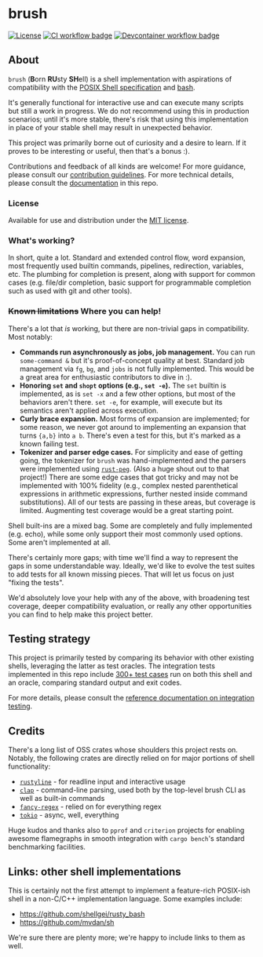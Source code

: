 # brush

[![License](https://img.shields.io/badge/license-MIT-blue?style=flat-square)](LICENSE)
[![CI workflow badge](https://github.com/reubeno/brush/actions/workflows/ci.yaml/badge.svg)](https://github.com/reubeno/brush/actions/workflows/ci.yaml)
[![Devcontainer workflow badge](https://github.com/reubeno/brush/actions/workflows/devcontainer.yaml/badge.svg)](https://github.com/reubeno/brush/actions/workflows/devcontainer.yaml)

## About

`brush` (**B**orn **RU**sty **SH**ell) is a shell implementation with aspirations of compatibility with the [POSIX Shell specification](https://pubs.opengroup.org/onlinepubs/9699919799/utilities/V3_chap02.html) and [bash](https://www.gnu.org/software/bash/).

It's generally functional for interactive use and can execute many scripts but still a work in progress. We do not recommend using this in production scenarios; until it's more stable, there's risk that using this implementation in place of your stable shell may result in unexpected behavior.

This project was primarily borne out of curiosity and a desire to learn. If it proves to be interesting or useful, then that's a bonus :).

Contributions and feedback of all kinds are welcome! For more guidance, please consult our [contribution guidelines](CONTRIBUTING.md). For more technical details, please consult the [documentation](docs/README.md) in this repo.

### License

Available for use and distribution under the [MIT license](LICENSE).

### What's working?

In short, quite a lot. Standard and extended control flow, word expansion, most frequently used builtin commands, pipelines, redirection, variables, etc. The plumbing for completion is present, along with support for common cases (e.g. file/dir completion, basic support for programmable completion such as used with git and other tools). 

### <strike>Known limitations</strike> Where you can help!

There's a lot that *is* working, but there are non-trivial gaps in compatibility. Most notably:

* **Commands run asynchronously as jobs, job management.**
  You can run `some-command &` but it's proof-of-concept quality at best. Standard job management via `fg`, `bg`, and `jobs` is not fully implemented. This would be a great area for enthusiastic contributors to dive in :).
* **Honoring `set` and `shopt` options (e.g., `set -e`).**
  The `set` builtin is implemented, as is `set -x` and a few other options, but most of the behaviors aren't there. `set -e`, for example, will execute but its semantics aren't applied across execution.
* **Curly brace expansion.**
  Most forms of expansion are implemented; for some reason, we never got around to implementing an expansion that turns `{a,b}` into `a b`. There's even a test for this, but it's marked as a known failing test.
* **Tokenizer and parser edge cases.**
  For simplicity and ease of getting going, the tokenizer for `brush` was hand-implemented and the parsers were implemented using [`rust-peg`](https://github.com/kevinmehall/rust-peg). (Also a huge shout out to that project!) There are some edge cases that got tricky and may not be implemented with 100% fidelity (e.g., complex nested parenthetical expressions in arithmetic expressions, further nested inside command substitutions). All of our tests are passing in these areas, but coverage is limited. Augmenting test coverage would be a great starting point.

Shell built-ins are a mixed bag. Some are completely and fully implemented (e.g. echo), while some only support their most commonly used options. Some aren't implemented at all.

There's certainly more gaps; with time we'll find a way to represent the gaps in some understandable way. Ideally, we'd like to evolve the test suites to add tests for all known missing pieces. That will let us focus on just "fixing the tests". 

We'd absolutely love your help with any of the above, with broadening test coverage, deeper compatibility evaluation, or really any other opportunities you can find to help make this project better.

## Testing strategy

This project is primarily tested by comparing its behavior with other existing shells, leveraging the latter as test oracles. The integration tests implemented in this repo include [300+ test cases](cli/tests/cases) run on both this shell and an oracle, comparing standard output and exit codes.

For more details, please consult the [reference documentation on integration testing](docs/reference/integration-testing.md).

## Credits

There's a long list of OSS crates whose shoulders this project rests on. Notably, the following crates are directly relied on for major portions of shell functionality:

* [`rustyline`](https://github.com/kkawakam/rustyline) - for readline input and interactive usage
* [`clap`]() - command-line parsing, used both by the top-level brush CLI as well as built-in commands
* [`fancy-regex`]() - relied on for everything regex
* [`tokio`]() - async, well, everything

Huge kudos and thanks also to `pprof` and `criterion` projects for enabling awesome flamegraphs in smooth integration with `cargo bench`'s standard benchmarking facilities.

## Links: other shell implementations

This is certainly not the first attempt to implement a feature-rich POSIX-ish shell in a non-C/C++ implementation language. Some examples include:

* https://github.com/shellgei/rusty_bash
* https://github.com/mvdan/sh

We're sure there are plenty more; we're happy to include links to them as well.
